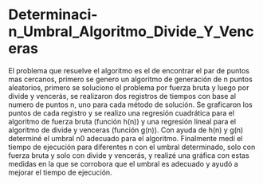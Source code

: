 # Determinaci-n_Umbral_Algoritmo_Divide_Y_Venceras
El problema que resuelve el algoritmo es el de encontrar el par de puntos mas cercanos, primero se genero un algoritmo de generación de n puntos aleatorios, primero se soluciono el problema por fuerza bruta y luego por divide y vencerás, se realizaron dos registros de tiempos con base al numero de puntos n, uno para cada método de solución.
Se graficaron los puntos de cada registro y se realizo una regresión cuadrática para el algoritmo de fuerza bruta (función h(n)) y una regresión lineal para el algoritmo de divide y venceras (función g(n)). 
Con ayuda de h(n) y g(n) determiné el umbral n0 adecuado para el algoritmo.
Finalmente medí el tiempo de ejecución para diferentes n con el umbral determinado, solo con fuerza bruta y solo con divide y vencerás, y realizé una gráfica con estas medidas en la que se corrobora que el umbral es adecuado y ayudó a mejorar el tiempo de ejecución.
